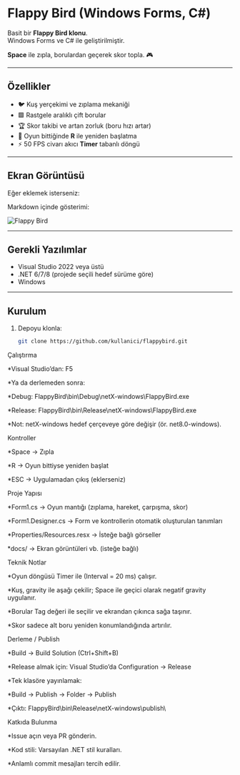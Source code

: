 # Flappy Bird (Windows Forms, C#)

Basit bir **Flappy Bird klonu**.  
Windows Forms ve C# ile geliştirilmiştir.  

**Space** ile zıpla, borulardan geçerek skor topla. 🎮

---

## Özellikler
- 🐦 Kuş yerçekimi ve zıplama mekaniği  
- 🟩 Rastgele aralıklı çift borular  
- 🏆 Skor takibi ve artan zorluk (boru hızı artar)  
- 🔄 Oyun bittiğinde **R** ile yeniden başlatma  
- ⚡ 50 FPS civarı akıcı **Timer** tabanlı döngü  

---

## Ekran Görüntüsü
Eğer eklemek isterseniz:  

Markdown içinde gösterimi:  

![Flappy Bird](docs/screenshot.png)

---

## Gerekli Yazılımlar
- Visual Studio 2022 veya üstü  
- .NET 6/7/8 (projede seçili hedef sürüme göre)  
- Windows  

---

## Kurulum
1. Depoyu klonla:  
   ```bash
   git clone https://github.com/kullanici/flappybird.git
Çalıştırma

*Visual Studio’dan: F5

*Ya da derlemeden sonra:

*Debug: FlappyBird\bin\Debug\netX-windows\FlappyBird.exe

*Release: FlappyBird\bin\Release\netX-windows\FlappyBird.exe

*Not: netX-windows hedef çerçeveye göre değişir (ör. net8.0-windows).

Kontroller

*Space → Zıpla

*R → Oyun bittiyse yeniden başlat

*ESC → Uygulamadan çıkış (eklerseniz)

Proje Yapısı

*Form1.cs → Oyun mantığı (zıplama, hareket, çarpışma, skor)

*Form1.Designer.cs → Form ve kontrollerin otomatik oluşturulan tanımları

*Properties/Resources.resx → İsteğe bağlı görseller

*docs/ → Ekran görüntüleri vb. (isteğe bağlı)

Teknik Notlar

*Oyun döngüsü Timer ile (Interval = 20 ms) çalışır.

*Kuş, gravity ile aşağı çekilir; Space ile geçici olarak negatif gravity uygulanır.

*Borular Tag değeri ile seçilir ve ekrandan çıkınca sağa taşınır.

*Skor sadece alt boru yeniden konumlandığında artırılır.

Derleme / Publish

*Build → Build Solution (Ctrl+Shift+B)

*Release almak için: Visual Studio’da Configuration → Release

*Tek klasöre yayınlamak:

*Build → Publish → Folder → Publish

*Çıktı: FlappyBird\bin\Release\netX-windows\publish\

Katkıda Bulunma

*Issue açın veya PR gönderin.

*Kod stili: Varsayılan .NET stil kuralları.

*Anlamlı commit mesajları tercih edilir.
